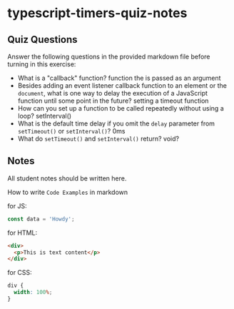 # typescript-timers-quiz-notes

## Quiz Questions

Answer the following questions in the provided markdown file before turning in this exercise:

- What is a "callback" function?
  function the is passed as an argument
- Besides adding an event listener callback function to an element or the `document`, what is one way to delay the execution of a JavaScript function until some point in the future?
  setting a timeout function
- How can you set up a function to be called repeatedly without using a loop?
  setInterval()
- What is the default time delay if you omit the `delay` parameter from `setTimeout()` or `setInterval()`?
  0ms
- What do `setTimeout()` and `setInterval()` return?
  void?

## Notes

All student notes should be written here.

How to write `Code Examples` in markdown

for JS:

```javascript
const data = 'Howdy';
```

for HTML:

```html
<div>
  <p>This is text content</p>
</div>
```

for CSS:

```css
div {
  width: 100%;
}
```
